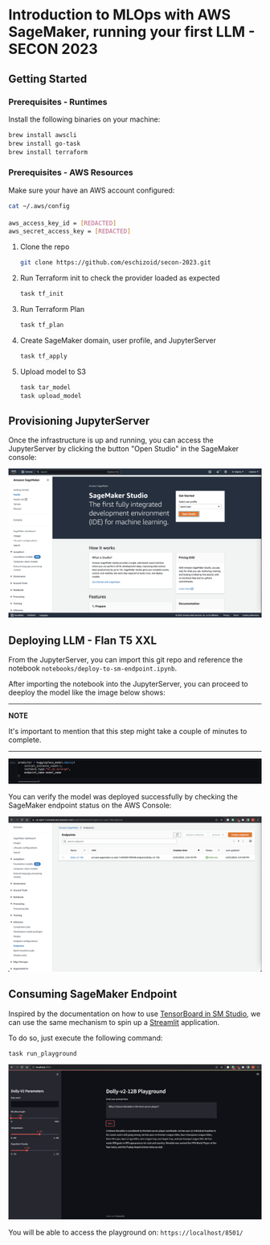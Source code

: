 # Introduction to MLOps with AWS SageMaker, running your first LLM - SECON 2023

## Getting Started

### Prerequisites - Runtimes

Install the following binaries on your machine:

```bash
brew install awscli
brew install go-task
brew install terraform
```

### Prerequisites - AWS Resources

Make sure your have an AWS account configured:

```bash
cat ~/.aws/config

aws_access_key_id = [REDACTED]
aws_secret_access_key = [REDACTED]
```

1. Clone the repo
    ```bash
    git clone https://github.com/eschizoid/secon-2023.git
    ```
2. Run Terraform init to check the provider loaded as expected
   ```bash
   task tf_init
   ```
3. Run Terraform Plan
   ```bash
   task tf_plan
   ```
4. Create SageMaker domain, user profile, and JupyterServer
   ```bash
   task tf_apply
   ```
5. Upload model to S3
   ```bash
   task tar_model
   task upload_model
   ```

## Provisioning JupyterServer

Once the infrastructure is up and running, you can access the JupyterServer by clicking the button "Open Studio" in the
SageMaker console:

![](images/jupyterserver-launch.png)

## Deploying LLM - Flan T5 XXL

From the JupyterServer, you can import this git repo and reference the notebook `notebooks/deploy-to-sm-endpoint.ipynb`.

After importing the notebook into the JupyterServer, you can proceed to deeploy the model like the image below shows:

--- 
**NOTE**

It's important to mention that this step might take a couple of minutes to complete.

---

![](images/jupyterserver-endpoint-1.png)

You can verify the model was deployed successfully by checking the SageMaker endpoint status on the AWS Console:

![](images/jupyterserver-endpoint-2.png)

## Consuming SageMaker Endpoint

Inspired by the documentation on how to
use [TensorBoard in SM Studio](https://docs.aws.amazon.com/sagemaker/latest/dg/studio-tensorboard.html), we can use the
same mechanism to spin up a [Streamlit](https://streamlit.io) application.

To do so, just execute the following command:

```bash
task run_playground
```

![](images/playground-ui.png)

You will be able to access the playground on: `https://localhost/8501/`
